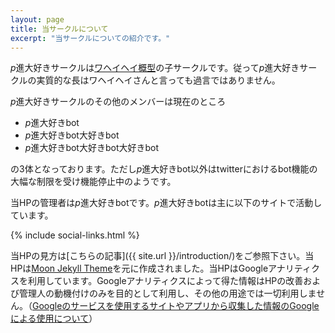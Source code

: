 ```yaml
---
layout: page
title: 当サークルについて
excerpt: "当サークルについての紹介です。"
---
```

    
$p$進大好きサークルは[ワヘイヘイ概型](http://waheyhey.com/)の子サークルです。従って$p$進大好きサークルの実質的な長はワヘイヘイさんと言っても過言ではありません。

$p$進大好きサークルのその他のメンバーは現在のところ

- $p$進大好きbot
- $p$進大好きbot大好きbot
- $p$進大好きbot大好きbot大好きbot

の3体となっております。ただし$p$進大好きbot以外はtwitterにおけるbot機能の大幅な制限を受け機能停止中のようです。

当HPの管理者は$p$進大好きbotです。$p$進大好きbotは主に以下のサイトで活動しています。

{% include social-links.html %}

当HPの見方は[こちらの記事]({{ site.url }}/introduction/)をご参照下さい。当HPは[Moon Jekyll Theme](https://github.com/TaylanTatli/Moon)を元に作成されました。当HPはGoogleアナリティクスを利用しています。Googleアナリティクスによって得た情報はHPの改善および管理人の動機付けのみを目的として利用し、その他の用途では一切利用しません。（[Googleのサービスを使用するサイトやアプリから収集した情報のGoogleによる使用について](https://policies.google.com/technologies/partner-sites?hl=ja)）
